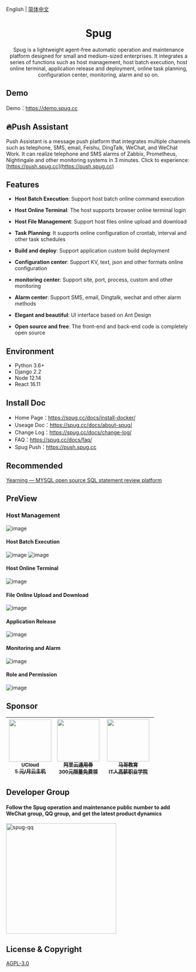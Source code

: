 English | [简体中文](./README-zh_CN.md) 

<h1 align="center">Spug</h1>

<div align="center">

Spug is a lightweight agent-free automatic operation and maintenance platform designed for small and medium-sized enterprises.  It integrates a series of functions such as host management, host batch execution, host online terminal, application release and deployment, online task planning, configuration center, monitoring, alarm and so on.

</div>



## Demo

Demo：https://demo.spug.cc



## 🔥Push Assistant 

Push Assistant is a message push platform that integrates multiple channels such as telephone, SMS, email, Feishu, DingTalk, WeChat, and WeChat Work. It can realize telephone and SMS alarms of Zabbix, Prometheus, Nightingale and other monitoring systems in 3 minutes. Click to experience: [https://push.spug.cc](https://push.spug.cc)


## Features

- **Host Batch Execution**: Support host batch online command execution
- **Host Online Terminal**: The host supports browser online terminal login
- **Host File Management**: Support host files online upload and download
- **Task Planning**: It supports online configuration of crontab, interval and other task schedules

- **Build and deploy**: Support application custom build deployment
- **Configuration center**: Support KV, text, json and other formats online configuration
- **monitoring center**: Support site, port, process, custom and other monitoring
- **Alarm center**: Support SMS, email, Dingtalk, wechat and other alarm methods
- **Elegant and beautiful**: UI interface based on Ant Design
- **Open source and free**: The front-end and back-end code is completely open source


## Environment

* Python 3.6+
* Django 2.2
* Node 12.14
* React 16.11

## Install Doc

- Home Page：https://spug.cc/docs/install-docker/
- Useage Doc：https://spug.cc/docs/about-spug/
- Change Log：https://spug.cc/docs/change-log/
- FAQ：https://spug.cc/docs/faq/
- Spug Push：https://push.spug.cc


## Recommended 
[Yearning — MYSQL open source SQL statement review platform](https://github.com/cookieY/Yearning)


## PreView

### Host Management
![image](https://cdn.spug.cc/img/3.0/host.jpg)

#### Host Batch Execution
![image](https://cdn.spug.cc/img/3.0/host-exec.jpg)
![image](https://cdn.spug.cc/img/3.0/host-exec2.jpg)


#### Host Online Terminal
![image](https://cdn.spug.cc/img/3.0/web-terminal.jpg)


#### File Online Upload and Download
![image](https://cdn.spug.cc/img/3.0/file-manager.jpg)

#### Application Release
![image](https://cdn.spug.cc/img/3.0/deploy.jpg)

#### Monitoring and Alarm
![image](https://cdn.spug.cc/img/3.0/monitor.jpg)

#### Role and Permission
![image](https://cdn.spug.cc/img/3.0/user-role.jpg)


## Sponsor
<table>
  <thead>
    <tr>
      <th align="center" style="width: 115px;">
        <a href="https://www.ucloud.cn/site/active/kuaijie.html?invitation_code=C1xD0E5678FBA77">
          <img src="https://cdn.spug.cc/img/ucloud.png" width="115px"><br>
          <sub>UCloud</sub><br>
          <sub>5 元/月云主机</sub>
        </a>
      </th>
        <th align="center" style="width: 115px;">
        <a href="https://www.aliyun.com/minisite/goods?userCode=8vdj3myc">
          <img src="https://cdn.spug.cc/img/aliyun_quan.png" width="115px"><br>
          <sub>阿里云通用券</sub><br>
          <sub>300元限量免费领</sub>
        </a>
      </th>
      <th align="center" style="width: 125px;">
        <a href="http://www.magedu.com">
          <img src="https://cdn.spug.cc/img/magedu-logo.jpeg" width="115px"><br>
          <sub>马哥教育</sub><br>
          <sub>IT人高薪职业学院</sub>
        </a>
      </th>
    </tr>
  </thead>
</table>

## Developer Group
#### Follow the Spug operation and maintenance public number to add WeChat group, QQ group, and get the latest product dynamics
<div >
   <img src="https://cdn.spug.cc/img/spug-club.jpg" width = "300" height = "300" alt="spug-qq" align=center />
<div>
 
 
## License & Copyright
[AGPL-3.0](https://opensource.org/licenses/AGPL-3.0)
